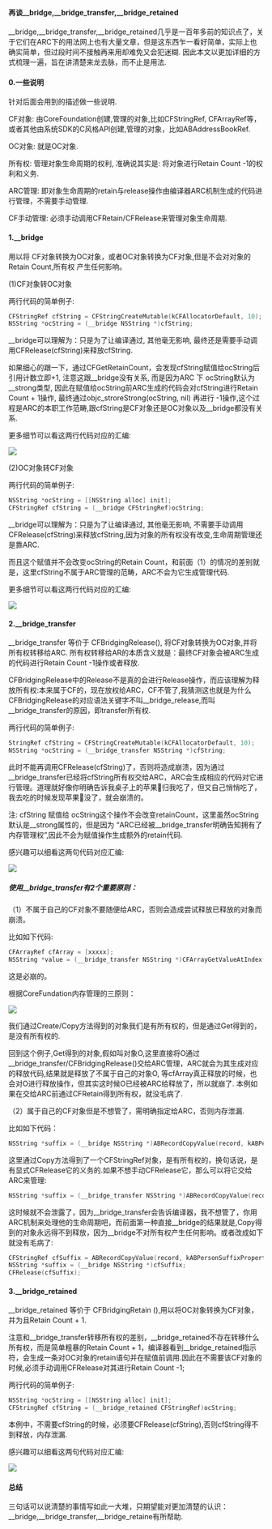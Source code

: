 #### 再谈\_\_bridge,\_\_bridge_transfer,\_\_bridge_retained

\_\_bridge,\_\_bridge_transfer,\_\_bridge_retained几乎是一百年多前的知识点了，关于它们在ARC下的用法网上也有大量文章，但是这东西乍一看好简单，实际上也确实简单，但过段时间不接触再来用却难免又会犯迷糊. 因此本文以更加详细的方式梳理一遍，旨在讲清楚来龙去脉，而不止是用法.

#### 0.一些说明

针对后面会用到的描述做一些说明.

CF对象:  由CoreFoundation创建,管理的对象,比如CFStringRef, CFArrayRef等，或者其他由系统SDK的C风格API创建,管理的对象，比如ABAddressBookRef.

OC对象:  就是OC对象.

所有权:  管理对象生命周期的权利, 准确说其实是: 将对象进行Retain Count -1的权利和义务.

ARC管理: 即对象生命周期的retain与release操作由编译器ARC机制生成的代码进行管理，不需要手动管理.

CF手动管理: 必须手动调用CFRetain/CFRelease来管理对象生命周期.

#### 1.__bridge 

用以将 CF对象转换为OC对象，或者OC对象转换为CF对象,但是不会对对象的Retain Count,所有权 产生任何影响。

(1)CF对象转OC对象

两行代码的简单例子: 

```objective-c
CFStringRef cfString = CFStringCreateMutable(kCFAllocatorDefault, 10);
NSString *ocString = (__bridge NSString *)cfString;
```

__bridge可以理解为：只是为了让编译通过,  其他毫无影响, 最终还是需要手动调用CFRelease(cfString)来释放cfString.

如果细心的跟一下，通过CFGetRetainCount，会发现cfString赋值给ocString后引用计数立即+1, 注意这跟\_\_bridge没有关系, 而是因为ARC 下 ocString默认为__strong类型,  因此在赋值给ocString前ARC生成的代码会对cfString进行Retain Count + 1操作, 最终通过objc_stroreStrong(ocString, nil) 再进行 -1操作,这个过程是ARC的本职工作范畴,跟cfString是CF对象还是OC对象以及\_\_bridge都没有关系.  

更多细节可以看这两行代码对应的汇编:

![](https://raw.githubusercontent.com/renjinkui2719/BLOG/master/PICS/__bridge_cf_to_oc.tiff)



(2)OC对象转CF对象

两行代码的简单例子: 

```objective-c
NSString *ocString = [[NSString alloc] init];
CFStringRef cfString = (__bridge CFStringRef)ocString;
```

__bridge可以理解为：只是为了让编译通过,  其他毫无影响, 不需要手动调用CFRelease(cfString)来释放cfString,因为对象的所有权没有改变,生命周期管理还是靠ARC.

而且这个赋值并不会改变ocString的Retain Count，和前面（1）的情况的差别就是，这里cfString不属于ARC管理的范畴，ARC不会为它生成管理代码.

更多细节可以看这两行代码对应的汇编:

![](https://raw.githubusercontent.com/renjinkui2719/BLOG/master/PICS/__bridge_oc_to_cf.tiff)





#### 2.\_\_bridge_transfer

__bridge_transfer 等价于 CFBridgingRelease(),  将CF对象转换为OC对象,并将所有权转移给ARC.  所有权转移给AR的本质含义就是：最终CF对象会被ARC生成的代码进行Retain Count -1操作或者释放.  

CFBridgingRelease中的Release不是真的会进行Release操作，而应该理解为释放所有权:本来属于CF的，现在放权给ARC，CF不管了,我猜测这也就是为什么CFBridgingRelease的对应语法关键字不叫\_\_bridge_release,而叫\_\_bridge_transfer的原因，即transfer所有权.

两行代码的简单例子: 

```objective-c
StringRef cfString = CFStringCreateMutable(kCFAllocatorDefault, 10);
NSString *ocString = (__bridge_transfer NSString *)cfString;
```

此时不能再调用CFRelease(cfString)了，否则将造成崩溃，因为通过__bridge_transfer已经将cfString所有权交给ARC，ARC会生成相应的代码对它进行管理。道理就好像你明确告诉我桌子上的苹果🍎归我吃了，但又自己悄悄吃了，我去吃的时候发现苹果🍎没了，就会崩溃的。

注: cfString 赋值给  ocString这个操作不会改变retainCount，这里虽然ocString默认是__strong属性的，但是因为 “ARC已经被\_\_bridge_transfer明确告知拥有了内存管理权”,因此不会为赋值操作生成额外的retain代码.

感兴趣可以细看这两句代码对应汇编:

![](https://raw.githubusercontent.com/renjinkui2719/BLOG/master/PICS/__bridge_transfer.tiff) 

##### 使用__bridge_transfer有2个重要原则：

（1）不属于自己的CF对象不要随便给ARC，否则会造成尝试释放已释放的对象而崩溃。

比如如下代码:

```objective-c
CFArrayRef cfArray = [xxxxx];
NSString *value = (__bridge_transfer NSString *)CFArrayGetValueAtIndex(cfArray, 0);
```

这是必崩的。

根据CoreFundation内存管理的三原则：

![](https://raw.githubusercontent.com/renjinkui2719/BLOG/master/PICS/cf_mem_policy.tiff)

我们通过Create/Copy方法得到的对象我们是有所有权的，但是通过Get得到的，是没有所有权的.

回到这个例子,Get得到的对象,假如叫对象O,这里直接将O通过__bridge_transfer/CFBridgingRelease()交给ARC管理，ARC就会为其生成对应的释放代码,结果就是释放了不属于自己的对象O, 等cfArray真正释放的时候，也会对O进行释放操作，但其实这时候O已经被ARC给释放了，所以就崩了.  本例如果在交给ARC前通过CFRetain得到所有权，就没毛病了.

（2）属于自己的CF对象但是不想管了，需明确指定给ARC，否则内存泄漏.

比如如下代码：

```objective-c
NSString *suffix = (__bridge NSString *)ABRecordCopyValue(record, kABPersonSuffixProperty);
```

这里通过Copy方法得到了一个CFStringRef对象，是有所有权的，换句话说，是有显式CFRelease它的义务的.如果不想手动CFRelease它，那么可以将它交给ARC来管理:

```objective-c
NSString *suffix = (__bridge_transfer NSString *)ABRecordCopyValue(record, kABPersonSuffixProperty);
```

这时候就不会泄露了，因为__bridge_transfer会告诉编译器，我不想管了，你用ARC机制来处理他的生命周期吧，而前面第一种直接\_\_bridge的结果就是,Copy得到的对象永远得不到释放，因为\_\_bridge不对所有权产生任何影响。或者改成如下就没有毛病了:

```objective-c
CFStringRef cfSuffix = ABRecordCopyValue(record, kABPersonSuffixProperty);
NSString *suffix = (__bridge NSString *)cfSuffix;
CFRelease(cfSuffix);
```



#### 3.\_\_bridge_retained

\_\_bridge_retained 等价于 CFBridgingRetain (),用以将OC对象转换为CF对象，并为且Retain Count + 1.

注意和__bridge_transfer转移所有权的差别，\_\_bridge_retained不存在转移什么所有权，而是简单粗暴的Retain Count + 1，编译器看到\_\_bridge_retained指示符，会生成一条对OC对象的retain语句并在赋值前调用.因此在不需要该CF对象的时候,必须手动调用CFRelease对其进行Retain Count -1;

 两行代码的简单例子: 

```objective-c
NSString *ocString = [[NSString alloc] init];
CFStringRef cfString = (__bridge_retained CFStringRef)ocString;
```

本例中，不需要cfString的时候，必须要CFRelease(cfString),否则cfString得不到释放，内存泄漏.

感兴趣可以细看这两句代码对应汇编:

![](https://raw.githubusercontent.com/renjinkui2719/BLOG/master/PICS/__bridge_retained.tiff)



#### 总结

三句话可以说清楚的事情写如此一大堆，只期望能对更加清楚的认识：\_\_bridge,\_\_bridge_transfer,\_\_bridge_retaine有所帮助.